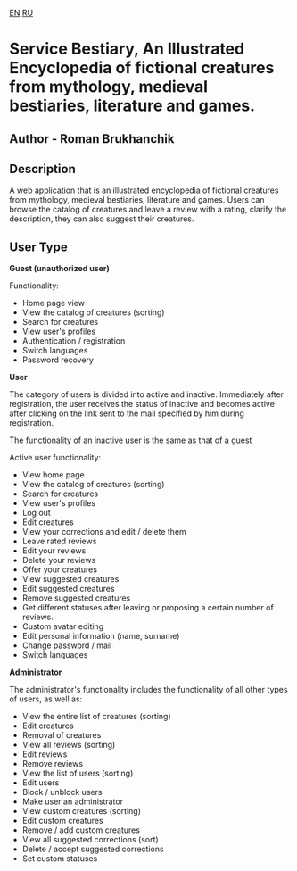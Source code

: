 [EN](/README.md) [RU](/README.ru.md)
# Service Bestiary, An Illustrated Encyclopedia of fictional creatures from mythology, medieval bestiaries, literature and games.
## Author - Roman Brukhanchik

## Description
A web application that is an illustrated encyclopedia of fictional creatures from mythology, medieval bestiaries, literature and games. Users can browse the catalog of creatures and leave a review with a rating, clarify the description, they can also suggest their creatures.
## User Type

**Guest (unauthorized user)**

Functionality:
* Home page view
* View the catalog of creatures (sorting)
* Search for creatures
* View user's profiles
* Authentication / registration
* Switch languages
* Password recovery

**User**

The category of users is divided into active and inactive.
Immediately after registration, the user receives the status of inactive and becomes active after clicking on the link sent to the mail specified by him during registration.

The functionality of an inactive user is the same as that of a guest

Active user functionality:
* View home page
* View the catalog of creatures (sorting)
* Search for creatures
* View user's profiles
* Log out
* Edit creatures
* View your corrections and edit / delete them
* Leave rated reviews
* Edit your reviews
* Delete your reviews
* Offer your creatures
* View suggested creatures
* Edit suggested creatures
* Remove suggested creatures
* Get different statuses after leaving or proposing a certain number of reviews.
* Custom avatar editing
* Edit personal information (name, surname)
* Change password / mail
* Switch languages

**Administrator**

The administrator's functionality includes the functionality of all other types of users, as well as:
* View the entire list of creatures (sorting)
* Edit creatures
* Removal of creatures
* View all reviews (sorting)
* Edit reviews
* Remove reviews
* View the list of users (sorting)
* Edit users
* Block / unblock users
* Make user an administrator
* View custom creatures (sorting)
* Edit custom creatures
* Remove / add custom creatures
* View all suggested corrections (sort)
* Delete / accept suggested corrections
* Set custom statuses
